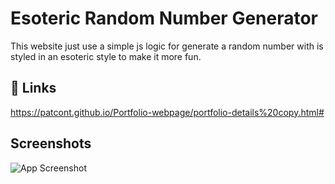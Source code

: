 
# Esoteric Random Number Generator

This website just use a simple js logic for generate a random number with is styled in an esoteric style to make it more fun.


## 🔗 Links
https://patcont.github.io/Portfolio-webpage/portfolio-details%20copy.html#



## Screenshots

![App Screenshot](https://patcont.github.io/Portfolio-webpage/assets/img/portfolio/pagina%20bruja4.png)

